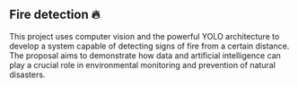 ## **Fire detection** 🔥
This project uses computer vision and the powerful YOLO architecture to develop a system capable of detecting signs of fire from a certain distance. The proposal aims to demonstrate how data and artificial intelligence can play a crucial role in environmental monitoring and prevention of natural disasters.
